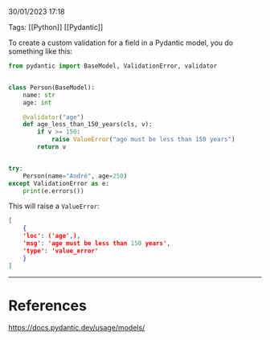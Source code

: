 30/01/2023 17:18

Tags: [[Python]] [[Pydantic]]

To create a custom validation for a field in a Pydantic model, you do something like this:

```python
from pydantic import BaseModel, ValidationError, validator


class Person(BaseModel):
    name: str
    age: int

    @validator("age")
    def age_less_than_150_years(cls, v):
        if v >= 150:
            raise ValueError("age must be less than 150 years")
        return v


try:
    Person(name="André", age=250)
except ValidationError as e:
    print(e.errors())
```

This will raise a `ValueError`:

```json
[
	{
	'loc': ('age',), 
	'msg': 'age must be less than 150 years', 
	'type': 'value_error'
	}
]
```

---
# References

https://docs.pydantic.dev/usage/models/